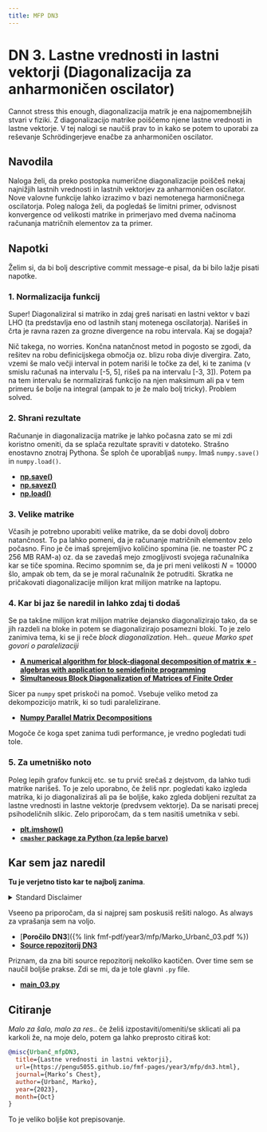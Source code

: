 ```yaml
---
title: MFP DN3
---
```

# DN 3. Lastne vrednosti in lastni vektorji (Diagonalizacija za anharmoničen oscilator)

Cannot stress this enough, diagonalizacija matrik je ena najpomembnejših stvari v fiziki. Z diagonalizacijo matrike poiščemo njene lastne vrednosti in lastne vektorje. V tej nalogi se naučiš prav to in kako se potem to uporabi za reševanje Schrödingerjeve enačbe za anharmoničen oscilator.


## Navodila
Naloga želi, da preko postopka numerične diagonalizacije poiščeš nekaj najnižjih lastnih vrednosti in lastnih vektorjev za anharmoničen oscilator. Nove valovne funkcije lahko izrazimo v bazi nemotenega harmoničnega oscilatorja. Poleg naloga želi, da pogledaš še limitni primer, odvisnost konvergence od velikosti matrike in primerjavo med dvema načinoma računanja matričnih elementov za ta primer.

## Napotki
Želim si, da bi bolj descriptive commit message-e pisal, da bi bilo lažje pisati napotke.

### 1. Normalizacija funkcij
Super! Diagonaliziral si matriko in zdaj greš narisati en lastni vektor v bazi LHO (ta predstavlja eno od lastnih stanj motenega oscilatorja). Narišeš in črta je ravna razen za grozne divergence na robu intervala. Kaj se dogaja?  

Nič takega, no worries. Končna natančnost metod in pogosto se zgodi, da rešitev na robu definicijskega območja oz. blizu roba divje divergira. Zato, vzemi še malo večji interval in potem nariši le točke za del, ki te zanima (v smislu računaš na intervalu [-5, 5], rišeš pa na intervalu [-3, 3]). Potem pa na tem intervalu še normaliziraš funkcijo na njen maksimum ali pa v tem primeru še bolje na integral (ampak to je že malo bolj tricky). Problem solved.

### 2. Shrani rezultate
Računanje in diagonalizacija matrike je lahko počasna zato se mi zdi koristno omeniti, da se splača rezultate spraviti v datoteko. Strašno enostavno znotraj Pythona. Še sploh če uporabljaš `numpy`. Imaš `numpy.save()` in `numpy.load()`.

* [**np.save()**](https://numpy.org/doc/stable/reference/generated/numpy.save.html)
* [**np.savez()**](https://numpy.org/doc/stable/reference/generated/numpy.savez.html)
* [**np.load()**](https://numpy.org/doc/stable/reference/generated/numpy.load.html)

### 3. Velike matrike
Včasih je potrebno uporabiti velike matrike, da se dobi dovolj dobro natančnost. To pa lahko pomeni, da je računanje matričnih elementov zelo počasno. Fino je če imaš sprejemljivo količino spomina (ie. ne toaster PC z 256 MB RAM-a) oz. da se zavedaš mejo zmogljivosti svojega računalnika kar se tiče spomina. Recimo spomnim se, da je pri meni velikosti $N=10000$ šlo, ampak ob tem, da se je moral računalnik že potruditi. Skratka ne pričakovati diagonalizacije milijon krat milijon matrike na laptopu.

### 4. Kar bi jaz še naredil in lahko zdaj ti dodaš
Se pa takšne milijon krat milijon matrike dejansko diagonalizirajo tako, da se jih razdeli na bloke in potem se diagonalizirajo posamezni bloki. To je zelo zanimiva tema, ki se ji reče *block diagonalization*. Heh.. *queue Marko spet govori o paralelizaciji*

* [**A numerical algorithm for block-diagonal decomposition of matrix ∗
-algebras with application to semidefinite programming**](https://link.springer.com/article/10.1007/s13160-010-0006-9)
* [**Simultaneous Block Diagonalization of Matrices of Finite Order**](https://arxiv.org/abs/2012.14440)

Sicer pa `numpy` spet priskoči na pomoč. Vsebuje veliko metod za dekompozicijo matrik, ki so tudi paralelizirane.

* [**Numpy Parallel Matrix Decompositions**](https://superfastpython.com/numpy-multithreaded-matrix-decompositions/)

Mogoče če koga spet zanima tudi performance, je vredno pogledati tudi tole.

### 5. Za umetniško noto
Poleg lepih grafov funkcij etc. se tu prvič srečaš z dejstvom, da lahko tudi matrike narišeš. To je zelo uporabno, če želiš npr. pogledati kako izgleda matrika, ki jo diagonaliziraš ali pa še boljše, kako zgleda dobljeni rezultat za lastne vrednosti in lastne vektorje (predvsem vektorje). Da se narisati precej psihodeličnih slikic. Zelo priporočam, da s tem nasitiš umetnika v sebi.

* [**plt.imshow()**](https://matplotlib.org/stable/api/_as_gen/matplotlib.axes.Axes.imshow.html)
* [**`cmasher` package za Python (za lepše barve)**](https://cmasher.readthedocs.io/index.html)

## Kar sem jaz naredil
**Tu je verjetno tisto kar te najbolj zanima**. 

<details>
  <summary>Standard Disclaimer</summary>
  Objavljam tudi kodo. Ta je bila včasih del večjega repozitorija, ampak sem jo sedaj izvzel v svojega, da je bolj pregledna. Koda bi morala biti razmeroma pokomentirana, sploh v kasnejših nalogah. 
  
</details>

Vseeno pa priporočam, da si najprej sam poskusiš rešiti nalogo. As always za vprašanja sem na voljo.


* [**Poročilo DN3**]({% link fmf-pdf/year3/mfp/Marko_Urbanč_03.pdf %})
* [**Source repozitorij DN3**](https://github.com/pengu5055/mfp03)

Priznam, da zna biti source repozitorij nekoliko kaotičen. Over time sem se naučil boljše prakse. Zdi se mi, da je tole glavni `.py` file.

* [**main_03.py**](https://github.com/pengu5055/mfp03/blob/main/main_03.py)

## Citiranje
*Malo za šalo, malo za res*.. če želiš izpostaviti/omeniti/se sklicati ali pa karkoli že, na moje delo, potem ga lahko preprosto citiraš kot:

```bib
@misc{Urbanč_mfpDN3, 
  title={Lastne vrednosti in lastni vektorji}, 
  url={https://pengu5055.github.io/fmf-pages/year3/mfp/dn3.html}, 
  journal={Marko’s Chest}, 
  author={Urbanč, Marko}, 
  year={2023}, 
  month={Oct}
} 
```
To je veliko boljše kot prepisovanje.
